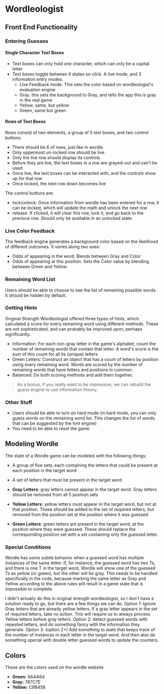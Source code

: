 # Wordleologist

## Front End Functionality

### Entering Guesses

#### Single Character Text Boxes

 - Text boxes can only hold one character, which can only be a capital letter
 - Text boxes toggle between 4 states on click. A live mode, and 3 information entry modes.
    - Live Feedback mode. This sets the color based on wordleologist's evaluation engine
    - Gray. this sets the background to Gray, and tells the app this is gray in the real game
    - Yellow. same, but yellow
    - Green, same but green

#### Rows of Text Boxes
Rows consist of two elements, a group of 5 text boxes, and two control buttons.
 - There should be 6 of rows, just like in wordle
 - Only uppermost un-locked row should be live 
 - Only the live row should display its controls
 - Before they are live, the text boxes in a row are grayed-out and can't be used
 - Once live, the text boxes can be interacted with, and the controls show up for that row
 - Once locked, the next row down becomes live

 The control buttons are:

  - lock/unlock. Once information from wordle has been entered for a row, it can be locked, which will update the math and unlock the next row
  - release. If clicked, it will clear this row, lock it, and go back to the previous row. Should only be available in an unlocked state.

### Live Color Feedback
The feedback engine generates a background color based on the likelihood of different outcomes.
It varies along two axes:
 - Odds of appearing in the word. Blends between Gray and Color
 - Odds of appearing at this position. Sets the Color value by blending between Green and Yellow.

### Remaining Word List
Users should be able to choose to see the list of remaining possible words. It should be hidden by default.

### Getting Hints
Original Strength Wordleologist offered three types of hints, which calculated a score for every remaining word using different methods. These are not sophisticated, and can probably be improved upon, perhaps significantly.

 - Information: For each non-gray letter in the game's alphabet, count the number of remaining words that contain that letter. A word's score is the sum of this count for all its (unique) letters
 - Green Letters: Construct an object that has a count of letters by position using every remaining word. Words are scored by the number of remaining words that have letters and positions in common. 
 - Balanced: Do both scoring methods and add them together.

> As a bonus, if you really want to be impressive, we can rebuild the guess engine to use information theory.

### Other Stuff

 - Users should be able to turn on hard mode (in hard mode, you can only guess words on the remaining word list. This changes the list of words that can be suggested by the hint engine)
 - You need to be able to reset the game


## Modeling Wordle
The state of a Wordle game can be modeled with the following things:

 - A group of five sets, each containing the letters that could be present at each position in the target word
 - A set of letters that must be present in the target word

 - **Gray Letters**: gray letters cannot appear in the target word. Gray letters should be removed from all 5 position sets
 - **Yellow Letters**: yellow letters must appear in the target word, but not at that position. These should be added to the set of required letters, but removed from the position set at the position where it was guessed
 - **Green Letters**: green letters are present in the target word, at the position where they were guessed. These should replace the corresponding position set with a set containing only the guessed letter.


### Special Conditions
Wordle has some subtle behavior when a guessed word has multiple instances of the same letter.
If, for instance, the guessed word has two Ts, and there is one T in the target word, Wordle will show one of the guessed Ts as yellow (or green), but the other will be gray.
This needs to be handled specifically in the code, because marking the same letter as Gray and Yellow according to the above rules will result in a game state that is impossible to complete. 

I didn't actually do this in original strength wordleologist, so I don't have a solution ready to go, but there are a few things we can do.
Option 1: Ignore Gray letters that are already yellow letters. If a gray letter appears in the set of required letters, take no action. This will require us to always process Yellow letters before gray letters.
Option 2: detect guessed words with repeated letters, and do something fancy with the information they generate.
Option 3: (option 2+) Add something to state that keeps track of the number of instances in each letter in the target word. And then also do something special with double letter guessed words to update the counters.



## Colors
These are the colors used on the wordle website

 - **Green:** 6AAA64
 - **Gray:** 787C7E
 - **Yellow:** C9B458

